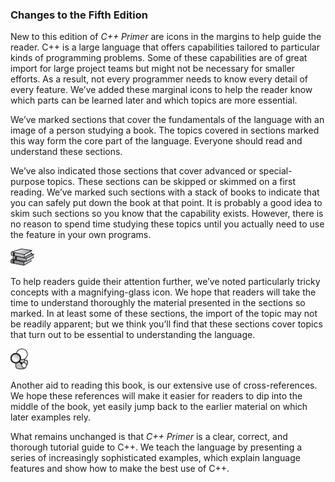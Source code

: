 <h3>Changes to the Fifth Edition</h3>
<p>New to this edition of <em>C++ Primer</em> are icons in the margins to help guide the reader. C++ is a large language that offers capabilities tailored to particular kinds of programming problems. Some of these capabilities are of great import for large project teams but might not be necessary for smaller efforts. As a result, not every programmer needs to know every detail of every feature. We’ve added these marginal icons to help the reader know which parts can be learned later and which topics are more essential.</p>
<Badge type="info" text="Fundamental" />
<p>We’ve marked sections that cover the fundamentals of the language with an image of a person studying a book. The topics covered in sections marked this way form the core part of the language. Everyone should read and understand these sections.</p>
<p>We’ve also indicated those sections that cover advanced or special-purpose topics. These sections can be skipped or skimmed on a first reading. We’ve marked such sections with a stack of books to indicate that you can safely put down the book at that point. It is probably a good idea to skim such sections so you know that the capability exists. However, there is no reason to spend time studying these topics until you actually need to use the feature in your own programs.</p>
<img alt="Image" src="/images/00010.jpg"/>
<p>To help readers guide their attention further, we’ve noted particularly tricky concepts with a magnifying-glass icon. We hope that readers will take the time to understand thoroughly the material presented in the sections so marked. In at least some of these sections, the import of the topic may not be readily apparent; but we think you’ll find that these sections cover topics that turn out to be essential to understanding the language.</p>
<img alt="Image" src="/images/00011.jpg"/>
<p>Another aid to reading this book, is our extensive use of cross-references. We hope these references will make it easier for readers to dip into the middle of the book, yet easily jump back to the earlier material on which later examples rely.</p>
<p>What remains unchanged is that <em>C++ Primer</em> is a clear, correct, and thorough tutorial guide to C++. We teach the language by presenting a series of increasingly sophisticated examples, which explain language features and show how to make the best use of C++.</p>
